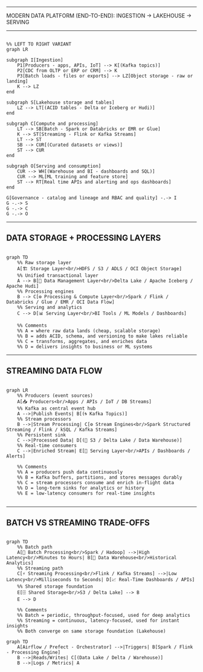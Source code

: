 ---------------------------------------------------------------
MODERN DATA PLATFORM (END-TO-END): INGESTION → LAKEHOUSE → SERVING

---------------------------------------------------------------
```mermaid

%% LEFT TO RIGHT VARIANT
graph LR

subgraph I[Ingestion]
    P1[Producers - apps, APIs, IoT] --> K[(Kafka topics)]
    P2[CDC from OLTP or ERP or CRM] --> K
    P3[Batch loads - files or exports] --> LZ[Object storage - raw or landing]
    K --> LZ
end

subgraph S[Lakehouse storage and tables]
    LZ --> LT[(ACID tables - Delta or Iceberg or Hudi)]
end

subgraph C[Compute and processing]
    LT --> SB[Batch - Spark or Databricks or EMR or Glue]
    K --> ST[Streaming - Flink or Kafka Streams]
    LT --> ST
    SB --> CUR[(Curated datasets or views)]
    ST --> CUR
end

subgraph O[Serving and consumption]
    CUR --> WH[(Warehouse and BI - dashboards and SQL)]
    CUR --> ML[ML training and feature store]
    ST --> RT[Real time APIs and alerting and ops dashboards]
end

G[Governance - catalog and lineage and RBAC and quality] -.-> I
G -.-> S
G -.-> C
G -.-> O

```



---------------------------------------------------------------
DATA STORAGE + PROCESSING LAYERS
---------------------------------------------------------------

```mermaid

graph TD
    %% Raw storage layer
    A[🏗️ Storage Layer<br/>HDFS / S3 / ADLS / OCI Object Storage]
    %% Unified transactional layer
    A --> B[🧩 Data Management Layer<br/>Delta Lake / Apache Iceberg / Apache Hudi]
    %% Processing engines
    B --> C[⚙️ Processing & Compute Layer<br/>Spark / Flink / Databricks / Glue / EMR / OCI Data Flow]
    %% Serving and analytics
    C --> D[📊 Serving Layer<br/>BI Tools / ML Models / Dashboards]

    %% Comments
    %% A = where raw data lands (cheap, scalable storage)
    %% B = adds ACID, schema, and versioning to make lakes reliable
    %% C = transforms, aggregates, and enriches data
    %% D = delivers insights to business or ML systems

```
-------------------------------------------------------------------
STREAMING DATA FLOW
-------------------------------------------------------------------

```mermaid

graph LR
    %% Producers (event sources)
    A[📥 Producers<br/>Apps / APIs / IoT / DB Streams]
    %% Kafka as central event hub
    A -->|Publish Events| B[(🌀 Kafka Topics)]
    %% Stream processors
    B -->|Stream Processing| C[⚙️ Stream Engines<br/>Spark Structured Streaming / Flink / kSQL / Kafka Streams]
    %% Persistent sink
    C -->|Processed Data| D[(💾 S3 / Delta Lake / Data Warehouse)]
    %% Real-time consumers
    C -->|Enriched Stream| E[📡 Serving Layer<br/>APIs / Dashboards / Alerts]

    %% Comments
    %% A = producers push data continuously
    %% B = Kafka buffers, partitions, and stores messages durably
    %% C = stream processors consume and enrich in-flight data
    %% D = long-term sinks for analytics or history
    %% E = low-latency consumers for real-time insights


```
-------------------------------------------------------------------
 BATCH VS STREAMING TRADE-OFFS
-------------------------------------------------------------------
```mermaid

graph TD
    %% Batch path
    A[🧮 Batch Processing<br/>Spark / Hadoop] -->|High Latency<br/>Minutes to Hours| B[🏢 Data Warehouse<br/>Historical Analytics]
    %% Streaming path
    C[⚡ Streaming Processing<br/>Flink / Kafka Streams] -->|Low Latency<br/>Milliseconds to Seconds| D[📈 Real-Time Dashboards / APIs]
    %% Shared storage foundation
    E[🗄️ Shared Storage<br/>S3 / Delta Lake] --> B
    E --> D

    %% Comments
    %% Batch = periodic, throughput-focused, used for deep analytics
    %% Streaming = continuous, latency-focused, used for instant insights
    %% Both converge on same storage foundation (Lakehouse)

```
```mermaid
graph TD
    A[Airflow / Prefect - Orchestrator] -->|Triggers| B[Spark / Flink - Processing Engine]
    B -->|Reads/Writes| C[(Data Lake / Delta / Warehouse)]
    B -->|Logs / Metrics| A
```
